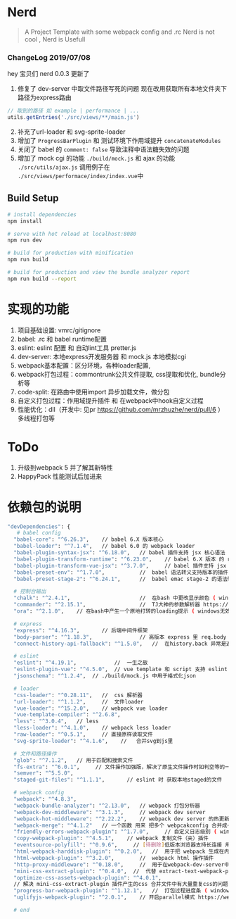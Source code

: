 # Nerd

> A Project Template with some webpack config and .rc
> Nerd is not cool , Nerd is Usefull

### ChangeLog 2019/07/08
 hey 宝贝们 nerd 0.0.3 更新了
 1. 修复了 dev-server 中取文件路径写死的问题  现在改用获取所有本地文件夹下路径为express路由
 ``` javascript
 // 取到的路径 如 example | performance | ...
 utils.getEntries('./src/views/**/main.js')
 ```
 2. 补充了url-loader 和 svg-sprite-loader
 3. 增加了 `ProgressBarPlugin` 和 测试环境下作用域提升 `concatenateModules`
 4. 关闭了 babel 的 `comment: false` 导致注释中语法糖失效的问题
 5. 增加了 mock cgi 的功能 `./build/mock.js` 和 ajax 的功能 `./src/utils/ajax.js` 调用例子在 `./src/views/performace/index/index.vue`中

## Build Setup

``` bash
# install dependencies
npm install

# serve with hot reload at localhost:8080
npm run dev

# build for production with minification
npm run build

# build for production and view the bundle analyzer report
npm run build --report
```

# 实现的功能
1. 项目基础设置: vmrc/gitignore
2. babel: .rc 和 babel runtime配置
3. eslint: eslint 配置 和 自动lint工具 pretter.js
4. dev-server: 本地express开发服务器 和 mock.js 本地模拟cgi
5. webpack基本配置：区分环境，各种loader配置, 
5. webpack打包过程：commontrunk公共文件提取, css提取和优化, bundle分析等
6. code-split: 在路由中使用import 异步加载文件，做分包
7. 自定义打包过程：作用域提升插件 和 在webpack中hook自定义过程
8. 性能优化：dll（开发中: 见pr https://github.com/mrzhuzhe/nerd/pull/6 ） 多线程打包等 

# ToDo
1. 升级到webpack 5 并了解其新特性
2. HappyPack 性能测试后加进来

# 依赖包的说明

``` bash
"devDependencies": {
   # babel config
  "babel-core": "^6.26.3",    // babel 6.X 版本核心
  "babel-loader": "^7.1.4",   // babel 6.0 的 webpack loader
  "babel-plugin-syntax-jsx": "^6.18.0",   // babel 插件支持 jsx 核心语法
  "babel-plugin-transform-runtime": "^6.23.0",    // babel 6.X 版本 的 runtime polyfill
  "babel-plugin-transform-vue-jsx": "^3.7.0",     // babel 插件支持 jsx 核心语法
  "babel-preset-env": "^1.7.0",           //  babel 语法转义支持版本的插件
  "babel-preset-stage-2": "^6.24.1",      //  babel emac stage-2 的语法转义

  # 控制台输出
  "chalk": "^2.4.1",                      //  在bash 中更改显示颜色 ( windows无效 )
  "commander": "^2.15.1",                 //  TJ大神的参数解析器 https://github.com/tj/commander.js/ 用于 ./pretty.js
  "ora": "^2.1.0",    // 在bash中产生一个原地打转的loading提示 ( windows无效 )

  # express
  "express": "^4.16.3",       // 后端中间件框架
  "body-parser": "^1.18.3",               // 高版本 express 里 req.body 解析器
  "connect-history-api-fallback": "^1.5.0",   //  在history.back 异常是返回首页 仅用于dev-server

  # eslint     
  "eslint": "^4.19.1",            //  一生之敌
  "eslint-plugin-vue": "^4.5.0",  // vue template 和 script 支持 eslint
  "jsonschema": "^1.2.4",  // ./build/mock.js 中用于格式化json

  # loader
  "css-loader": "^0.28.11",   //  css 解析器
  "url-loader": "^1.1.2",     //  文件loader
  "vue-loader": "^15.2.0",    // webpack vue loader
  "vue-template-compiler": "^2.6.8",
  "less": "^3.0.4",   // less
  "less-loader": "^4.1.0",    // webpack less loader
  "raw-loader": "^0.5.1",     // 直接原样读取文件
  "svg-sprite-loader": "^4.1.6",    //   合并svg到js里

  # 文件和路径操作
  "glob": "^7.1.2",   // 用于匹配和搜索文件
  "fs-extra": "^6.0.1",     // 文件操作加强版，解决了原生文件操作时如判空等的一些蛋疼的问题  https://github.com/jprichardson/node-fs-extra
  "semver": "^5.5.0",
  "staged-git-files": "^1.1.1",       // eslint 时 获取本地staged的文件

  # webpack config
  "webpack": "^4.8.3",    
  "webpack-bundle-analyzer": "^2.13.0",   // webpack 打包分析器
  "webpack-dev-middleware": "^3.1.3",     // webpack dev server
  "webpack-hot-middleware": "^2.22.2",    // webpack dev server 的热更新插件
  "webpack-merge": "^4.1.2"   // 一个函数 用来 把多个 webpcakconfig 合并成一个
  "friendly-errors-webpack-plugin": "^1.7.0",     // 自定义日志级别 ( windows 下不可用)  https://github.com/geowarin/friendly-errors-webpack-plugin
  "copy-webpack-plugin": "^4.5.1",    // webpack 复制文件（夹）插件
  "eventsource-polyfill": "^0.9.6",     // [待删除]低版本浏览器支持长连接 用于 webpack-hot-middleware   https://github.com/amvtek/EventSource
  "html-webpack-harddisk-plugin": "^0.2.0",   //  用于把 webpack 生成在内存中的文件保存到硬盘
  "html-webpack-plugin": "^3.2.0",        //  webpack html 操作插件
  "http-proxy-middleware": "^0.18.0",     //  用于在webpack-dev-server中将请求代理到对应地址
  "mini-css-extract-plugin": "^0.4.0",  //  代替 extract-text-webpack-plugin 从js 中提取cs
  "optimize-css-assets-webpack-plugin": "^4.0.1",
  // 解决 mini-css-extract-plugin 插件产生的css 合并文件中有大量重复css的问题
  "progress-bar-webpack-plugin": "^1.12.1",   //  打包过程进度条 ( windows 下不可用)
  "uglifyjs-webpack-plugin": "^2.0.1",    // 开启parallel模式 https://webpack.js.org/plugins/uglifyjs-webpack-plugin/#parallel

  # end
```
